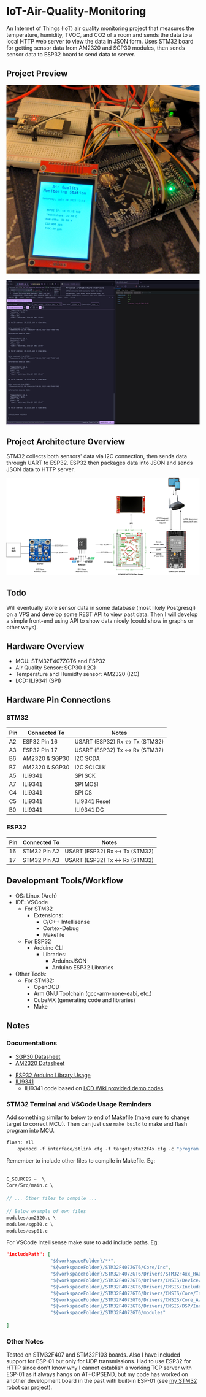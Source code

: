 # IoT-Air-Quality-Monitoring
An Internet of Things (IoT) air quality monitoring project that measures the temperature, humidity, TVOC, and CO2 of a room and sends the data to a local HTTP web server to view the data in JSON form.
Uses STM32 board for getting sensor data from AM2320 and SGP30 modules, then sends sensor data to ESP32 board to send data to server. 

## Project Preview
![](./resources/hardware.jpg)

![](./resources/demo.jpg)

## Project Architecture Overview
STM32 collects both sensors' data via I2C connection, then sends data through UART to ESP32. ESP32 then packages data into JSON and sends JSON data to HTTP server.

![](./resources/iotdiagram.png)

## Todo
Will eventually store sensor data in some database (most likely Postgresql) on a VPS and develop some REST API to view past data. Then I will develop a simple front-end using API to show data nicely (could show in graphs or other ways).

## Hardware Overview
- MCU: STM32F407ZGT6 and ESP32
- Air Quality Sensor: SGP30 (I2C)
- Temperature and Humidty sensor: AM2320 (I2C)
- LCD: ILI9341 (SPI)
<!-- - Wireless Module: ESP-01 (UART) -->



## Hardware Pin Connections

### STM32
|   Pin |   Connected To    |       Notes                       |
|-------|-------------------|-----------------------------------|
|   A2  |   ESP32 Pin 16    | USART (ESP32) Rx <-> Tx (STM32)   |
|   A3  |   ESP32 Pin 17    | USART (ESP32) Tx <-> Rx (STM32)   |
|   B6  |   AM2320 & SGP30  | I2C SCDA  |
|   B7  |   AM2320 & SGP30  | I2C SCLCLK  |
|   A5  |   ILI9341         | SPI SCK |
|   A7  |   ILI9341         | SPI MOSI |
|   C4  |   ILI9341         | SPI CS |
|   C5  |   ILI9341         | ILI9341 Reset |
|   B0  |   ILI9341         | ILI9341 DC |


### ESP32
|   Pin |   Connected To    |       Notes                       |
|-------|-------------------|-----------------------------------|
|   16  |   STM32 Pin A2    | USART (ESP32) Rx <-> Tx (STM32)   |
|   17  |   STM32 Pin A3    | USART (ESP32) Tx <-> Rx (STM32)   |

## Development Tools/Workflow
- OS: Linux (Arch)
- IDE: VSCode
    - For STM32
        - Extensions:
            - C/C++ Intellisense
            - Cortex-Debug
            - Makefile
    - For ESP32
        - Arduino CLI
            - Libraries:
                - ArduinoJSON
                - Arduino ESP32 Libraries
- Other Tools:
    - For STM32:
        - OpenOCD
        - Arm GNU Toolchain (gcc-arm-none-eabi, etc.)
        - CubeMX (generating code and libraries)
        - Make



## Notes
### Documentations
- [SGP30 Datasheet](https://www.mouser.com/pdfdocs/Sensirion_Gas_Sensors_SGP30_Datasheet_EN-1148053.pdf)
- [AM2320 Datasheet](https://cdn-shop.adafruit.com/product-files/3721/AM2320.pdf)
<!-- - [ESP-01 AT Commands](https://docs.espressif.com/projects/esp-at/en/release-v2.2.0.0_esp8266/AT_Command_Set/index.html) 
(Note this is for V2.1 which contains some newer commands like MQTT that won't work with older versions) -->
- [ESP32 Arduino Library Usage](https://docs.espressif.com/projects/arduino-esp32/en/latest/getting_started.html)
- [ILI9341](http://www.lcdwiki.com/res/MAR2808/ILI9341_Datasheet.pdf)
    - ILI9341 code based on [LCD Wiki provided demo codes](http://www.lcdwiki.com/2.8inch_IPS_SPI_Module_ILI9341)

### STM32 Terminal and VSCode Usage Reminders
Add something similar to below to end of Makefile (make sure to change target to correct MCU). Then can just use `make build` to make and flash program into MCU.
``` C 
flash: all
    openocd -f interface/stlink.cfg -f target/stm32f4x.cfg -c "program $(BUILD_DIR)/$(TARGET).elf verify reset exit"
```

Remember to include other files to compile in Makefile. Eg:
``` C

C_SOURCES =  \
Core/Src/main.c \

// ... Other files to compile ...

// Below example of own files
modules/am2320.c \
modules/sgp30.c \
modules/esp01.c
```

For VSCode Intellisense make sure to add include paths. Eg:
``` json
"includePath": [
                "${workspaceFolder}/**",
                "${workspaceFolder}/STM32F407ZGT6/Core/Inc",
                "${workspaceFolder}/STM32F407ZGT6/Drivers/STM32F4xx_HAL_Driver/Inc",
                "${workspaceFolder}/STM32F407ZGT6/Drivers/CMSIS/Device/ST/STM32F4xx/Include",
                "${workspaceFolder}/STM32F407ZGT6/Drivers/CMSIS/Include",
                "${workspaceFolder}/STM32F407ZGT6/Drivers/CMSIS/Core/Include",
                "${workspaceFolder}/STM32F407ZGT6/Drivers/CMSIS/Core_A/Include",
                "${workspaceFolder}/STM32F407ZGT6/Drivers/CMSIS/DSP/Include",
                "${workspaceFolder}/STM32F407ZGT6/modules"
                
]
```
### Other Notes
Tested on STM32F407 and STM32F103 boards. Also I have included support for ESP-01 but only for UDP transmissions. Had to use ESP32 for HTTP since don't know why I cannot establish a working TCP server with ESP-01 as it always hangs on AT+CIPSEND, but my code has worked on another development board in the past with built-in ESP-01 (see [my STM32 robot car project](https://github.com/jamesyoung-15/Mini-Robot-Cleaner)).